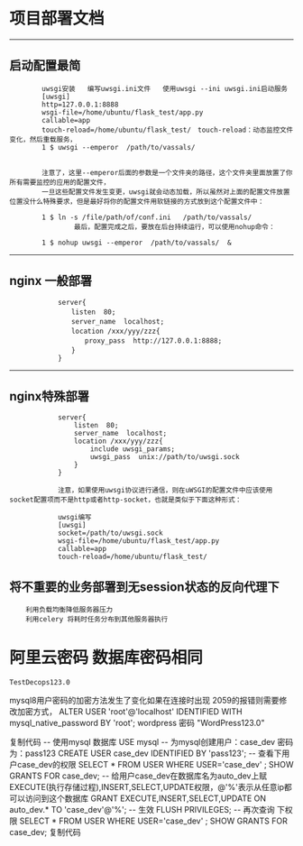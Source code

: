 # 项目部署文档
---
## 启动配置最简

			uwsgi安装   编写uwsgi.ini文件   使用uwsgi --ini uwsgi.ini启动服务
			[uwsgi]
			http=127.0.0.1:8888
			wsgi-file=/home/ubuntu/flask_test/app.py
			callable=app
			touch-reload=/home/ubuntu/flask_test/　touch-reload：动态监控文件变化，然后重载服务，
			1 $ uwsgi --emperor  /path/to/vassals/


			注意了，这里--emperor后面的参数是一个文件夹的路径，这个文件夹里面放置了你所有需要监控的应用的配置文件，
			一旦这些配置文件发生变更，uwsgi就会动态加载，所以虽然对上面的配置文件放置位置没什么特殊要求，但是最好将你的配置文件用软链接的方式放到这个配置文件中：

			1 $ ln -s /file/path/of/conf.ini   /path/to/vassals/
					最后，配置完成之后，要放在后台持续运行，可以使用nohup命令：

			1 $ nohup uwsgi --emperor  /path/to/vassals/  &
---
## nginx  一般部署
				server{
				　　listen  80;
				　　server_name  localhost;
				　　location /xxx/yyy/zzz{
				　　　　proxy_pass  http://127.0.0.1:8888;
				　　}
				}
---
## nginx特殊部署

				server{
					listen  80;
					server_name  localhost;
					location /xxx/yyy/zzz{
						include uwsgi_params;
						uwsgi_pass  unix://path/to/uwsgi.sock
					}
				}

				注意，如果使用uwsgi协议进行通信，则在uWSGI的配置文件中应该使用socket配置项而不是http或者http-socket，也就是类似于下面这种形式：

 				uwsgi编写
				[uwsgi]
				socket=/path/to/uwsgi.sock
				wsgi-file=/home/ubuntu/flask_test/app.py
				callable=app
				touch-reload=/home/ubuntu/flask_test/



## 将不重要的业务部署到无session状态的反向代理下
		利用负载均衡降低服务器压力
		利用celery 将耗时任务分布到其他服务器执行



# 阿里云密码  数据库密码相同
	TestDecops123.0


mysql8用户密码的加密方法发生了变化如果在连接时出现 2059的报错则需要修改加密方式，
ALTER USER 'root'@'localhost' IDENTIFIED WITH mysql_native_password BY 'root';
wordpress 密码   "WordPress123.0"


复制代码
-- 使用mysql 数据库
USE mysql
-- 为mysql创建用户：case_dev 密码为：pass123
CREATE USER case_dev IDENTIFIED BY 'pass123';
-- 查看下用户case_dev的权限
SELECT *  FROM USER WHERE USER='case_dev' ;
SHOW GRANTS FOR case_dev;
-- 给用户case_dev在数据库名为auto_dev上赋EXECUTE(执行存储过程),INSERT,SELECT,UPDATE权限，@'%'表示从任意ip都可以访问到这个数据库
GRANT EXECUTE,INSERT,SELECT,UPDATE ON auto_dev.* TO 'case_dev'@'%';
-- 生效
FLUSH PRIVILEGES;
-- 再次查询 下权限
SELECT *  FROM USER WHERE USER='case_dev' ;
SHOW GRANTS FOR case_dev;
复制代码
